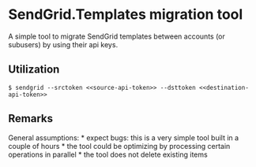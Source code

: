 ﻿# SendGrid.Templates migration tool
A simple tool to migrate SendGrid templates between accounts (or subusers)
by using their api keys.

## Utilization
```
$ sendgrid --srctoken <<source-api-token>> --dsttoken <<destination-api-token>>
```

## Remarks
General assumptions:
	* expect bugs: this is a very simple tool built in a couple of hours
	* the tool could be optimizing by processing certain operations in parallel
	* the tool does not delete existing items
